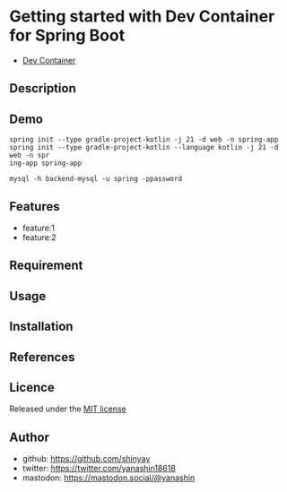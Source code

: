 # Getting started with Dev Container for Spring Boot

- [Dev Container](https://code.visualstudio.com/docs/devcontainers/create-dev-container)

## Description

## Demo

```shell
spring init --type gradle-project-kotlin -j 21 -d web -n spring-app spring init --type gradle-project-kotlin --language kotlin -j 21 -d web -n spr
ing-app spring-app
```

```shell
mysql -h backend-mysql -u spring -ppassword
```

## Features

- feature:1
- feature:2

## Requirement

## Usage

## Installation

## References

## Licence

Released under the [MIT license](https://gist.githubusercontent.com/shinyay/56e54ee4c0e22db8211e05e70a63247e/raw/34c6fdd50d54aa8e23560c296424aeb61599aa71/LICENSE)

## Author

- github: <https://github.com/shinyay>
- twitter: <https://twitter.com/yanashin18618>
- mastodon: <https://mastodon.social/@yanashin>
